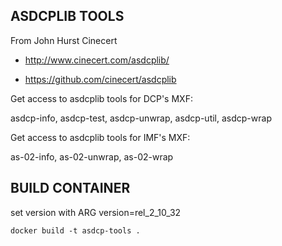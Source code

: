 ## ASDCPLIB TOOLS

From John Hurst Cinecert

- http://www.cinecert.com/asdcplib/

- https://github.com/cinecert/asdcplib

Get access to asdcplib tools for DCP's MXF:

asdcp-info, asdcp-test, asdcp-unwrap,  asdcp-util, asdcp-wrap

Get access to asdcplib tools for IMF's MXF:

as-02-info, as-02-unwrap, as-02-wrap

## BUILD CONTAINER

set version with ARG version=rel_2_10_32

    docker build -t asdcp-tools .